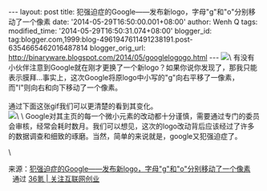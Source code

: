 --- layout: post title:
犯强迫症的Google——发布新logo，字母"g"和"o"分别移动了一个像素 date:
'2014-05-29T16:50:00.001+08:00' author: Wenh Q tags: modified\_time:
'2014-05-29T16:50:31.074+08:00' blogger\_id:
tag:blogger.com,1999:blog-4961947611491238191.post-6354665462016487814
blogger\_orig\_url:
http://binaryware.blogspot.com/2014/05/googlelogogo.html ---
![](https://images-blogger-opensocial.googleusercontent.com/gadgets/proxy?url=http%3A%2F%2Fa.36krcnd.com%2Fphoto%2F2014%2F0f3e1949de7906162e00f5530a4270de.jpg&container=blogger&gadget=a&rewriteMime=image%2F*)\
有没有小伙伴注意到Google就在刚才更换了一个新logo？如果你说你发现了，那我只能表示膜拜...事实上，这次Google将原logo中小写的"g"向右平移了一像素，而"l"则向右和向下移动了一个像素。\
\
通过下面这张gif我们可以更清楚的看到其变化。\
![](https://images-blogger-opensocial.googleusercontent.com/gadgets/proxy?url=http%3A%2F%2Fa.36krcnd.com%2Fphoto%2F2014%2Fd52e3c7fe7ecf35a6ff056b55a089955.gif&container=blogger&gadget=a&rewriteMime=image%2F*)\
\
Google对其主页的每一个微小元素的改动都十分谨慎，需要通过专门的委员会审核，经常会耗时数月。我们可以想见，这次的logo改动背后应该经过了许多的数据调查和细致的琢磨。当然，简单的来说就是，google又犯强迫症了。
<div>

\

</div>

<div>

来源：[犯强迫症的Google——发布新logo，字母"g"和"o"分别移动了一个像素](http://www.36kr.com/p/212397.html) 
  通过 [36氪 | 关注互联网创业](http://www.36kr.com/)

</div>
